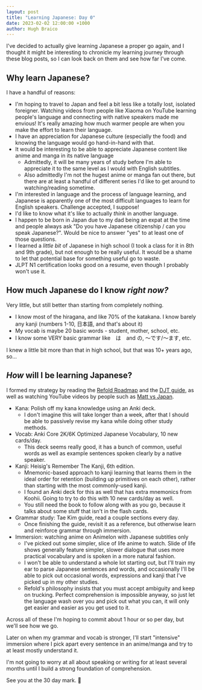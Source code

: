 ```yaml
---
layout: post
title: "Learning Japanese: Day 0"
date: 2023-02-02 12:00:00 +1000
author: Hugh Braico
---
```


I've decided to actually give learning Japanese a proper go again, and I thought
it might be interesting to chronicle my learning journey through these blog posts,
so I can look back on them and see how far I've come.

## Why learn Japanese?

I have a handful of reasons:

* I'm hoping to travel to Japan and feel a bit less like a totally lost, isolated
  foreigner. Watching videos from people like Xiaoma on YouTube learning people's
  language and connecting with native speakers made me envious! It's really
  amazing how much warmer people are when you make the effort to learn their
  language.
* I have an appreciation for Japanese culture (especially the food) and knowing
  the language would go hand-in-hand with that.
* It would be interesting to be able to appreciate Japanese content like anime
  and manga in its native language
  * Admittedly, it will be many years of study before I'm able to appreciate it 
    to the same level as I would with English subtitles.
  * Also admittedly I'm not the hugest anime or manga fan out there, but there are
    at least a handful of different series I'd like to get around to
    watching/reading sometime.
* I'm interested in language and the process of language learning, and Japanese
  is apparently one of the most difficult languages to learn for English speakers.
  Challenge accepted, I suppose!
* I'd like to know what it's like to actually *think* in another language. 
* I happen to be born in Japan due to my dad being an expat at the time and people
  always ask "Do you have Japanese citizenship / can you speak Japanese?". Would be
  nice to answer "yes" to at least one of those questions.
* I learned a *little bit* of Japanese in high school (I took a class for it in 8th
  and 9th grade), but not enough to be really useful. It would be a shame to let that
  potential base for something useful go to waste.
* JLPT N1 certification looks good on a resume, even though I probably won't use it.
 
## How much Japanese do I know *right now?*
 
Very little, but still better than starting from completely nothing.

* I know most of the hiragana, and like 70% of the katakana. I know barely any
  kanji (numbers 1-10, 日本語, and that's about it)
* My vocab is maybe 20 basic words - student, mother, school, etc.
* I know some VERY basic grammar like　は　and の, 〜です/〜ます, etc.

I knew a little bit more than that in high school, but that was 10+ years ago, so...

## *How* will I be learning Japanese?

I formed my strategy by reading the [Refold Roadmap](https://refold.la/roadmap/)
and the [DJT guide](https://itazuraneko.neocities.org/learn/guide), as well as watching
YouTube videos by people such as
[Matt vs Japan](https://www.youtube.com/channel/UCpf4BknRWAjb_oYIHoMDGVg).

* Kana: Polish off my kana knowledge using an Anki deck.
  * I don't imagine this will take longer than a week, after that I should be able
    to passively revise my kana while doing other study methods.
* Vocab: Anki Core 2K/6K Optimized Japanese Vocabulary, 10 new cards/day.
  * This deck seems really good, it has a bunch of common, useful words as well as
    example sentences spoken clearly by a native speaker.
* Kanji: Heisig's Remember The Kanji, 6th edition.
  * Mnemonic-based approach to kanji learning that learns them in the ideal order
    for retention (building up primitives on each other), rather than starting with
    the most commonly-used kanji.
  * I found an Anki deck for this as well that has extra mnemonics from Koohii.
    Going to try to do this with 10 new cards/day as well.
  * You still need the book to follow along with as you go, because it talks about
    some stuff that isn't in the flash cards.
* Grammar study: Tae Kim guide, read a couple sections every day.
  * Once finishing the guide, revisit it as a reference, but otherwise learn and
    reinforce grammar through immersion.
* Immersion: watching anime on Animelon with Japanese subtitles only
  * I've picked out some simpler, slice of life anime to watch. Slide of life shows
    generally feature simpler, slower dialogue that uses more practical vocabulary
    and is spoken in a more natural fashion.
  * I won't be able to understand a whole lot starting out, but I'll train my ear
    to parse Japanese sentences and words, and occasionally I'll be able to pick
    out occasional words, expressions and kanji that I've picked up in my other
    studies.
  * Refold's philosophy insists that you must accept ambiguity and keep on trucking.
    Perfect comprehension is impossible anyway, so just let the language wash over
    you and pick out what you can, it will only get easier and easier as you get
    used to it.

Across all of these I'm hoping to commit about 1 hour or so per day, but we'll
see how we go. 

Later on when my grammar and vocab is stronger, I'll start "intensive" immersion
where I pick apart every sentence in an anime/manga and try to at least
mostly understand it.

I'm not going to worry at all about speaking or writing for at least several months
until I build a strong foundation of comprehension.

See you at the 30 day mark. 👋
